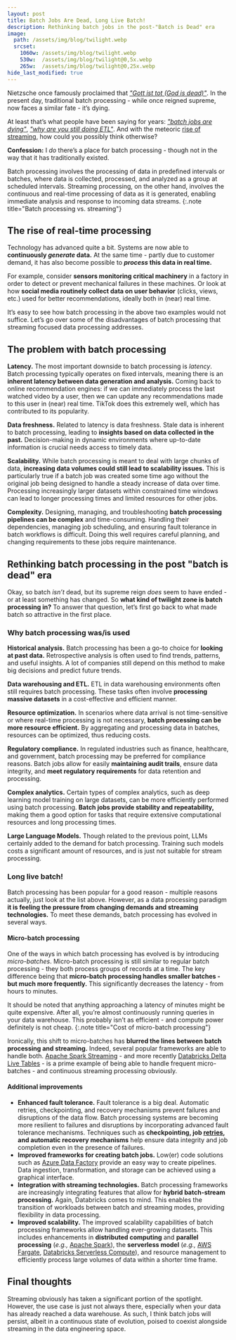 ```yaml
---
layout: post
title: Batch Jobs Are Dead, Long Live Batch!
description: Rethinking batch jobs in the post-"Batch is Dead" era
image: 
  path: /assets/img/blog/twilight.webp
  srcset:
    1060w: /assets/img/blog/twilight.webp
    530w:  /assets/img/blog/twilight@0,5x.webp
    265w:  /assets/img/blog/twilight@0,25x.webp
hide_last_modified: true
---
```


Nietzsche once famously proclaimed that *["Gott ist tot (God is dead)"](https://en.wikipedia.org/wiki/God_is_dead)*. In the present day, traditional batch processing - while once reigned supreme, now faces a similar fate - it’s dying.

At least that’s what people have been saying for years: *["batch jobs are dying"](https://particular.net/blog/death-to-the-batch-job)*, *["why are you still doing ETL"](https://medium.com/@BillScottCoder/why-are-you-still-doing-batch-processing-etl-is-dead-3dac2392a772)*. And with the meteoric [rise of streaming](https://www.datanami.com/2023/07/12/yes-real-time-streaming-data-is-still-growing/), how could you possibly think otherwise?

**Confession:** I *do* there’s a place for batch processing - though not in the way that it has traditionally existed.

Batch processing involves the processing of data in predefined intervals or batches, where data is collected, processed, and analyzed as a group at scheduled intervals. Streaming processing, on the other hand, involves the continuous and real-time processing of data as it is generated, enabling immediate analysis and response to incoming data streams.
{:.note title="Batch processing vs. streaming"}

## The rise of real-time processing

Technology has advanced quite a bit. Systems are now able to **continuously *generate* data.** At the same time - partly due to customer demand, it has also become possible to ***process* this data in real time.** 

For example, consider **sensors monitoring critical machinery** in a factory in order to detect or prevent mechanical failures in these machines. Or look at how **social media routinely collect data on user behavior** (clicks, views, etc.) used for better recommendations, ideally both in (near) real time.

It’s easy to see how batch processing in the above two examples would not suffice. Let’s go over some of the disadvantages of batch processing that streaming focused data processing addresses.

## The problem with batch processing

**Latency.** The most important downside to batch processing is *latency*. Batch processing typically operates on fixed intervals, meaning there is an **inherent latency between data generation and analysis.** Coming back to online recommendation engines: if we can immediately process the last watched video by a user, then we can update any recommendations made to this user in (near) real time. TikTok does this extremely well, which has contributed to its popularity.

**Data freshness.** Related to latency is data freshness. Stale data is inherent to batch processing, leading to **insights based on data collected in the past.** Decision-making in dynamic environments where up-to-date information is crucial needs access to timely data.

**Scalability.** While batch processing is meant to deal with large chunks of data, **increasing data volumes could still lead to scalability issues.** This is particularly true if a batch job was created some time ago without the original job being designed to handle a steady increase of data over time. Processing increasingly larger datasets within constrained time windows can lead to longer processing times and limited resources for other jobs.

**Complexity.** Designing, managing, and troubleshooting **batch processing pipelines can be complex** and time-consuming. Handling their dependencies, managing job scheduling, and ensuring fault tolerance in batch workflows is difficult. Doing this well requires careful planning, and changing requirements to these jobs require maintenance.

## Rethinking batch processing in the post "batch is dead" era

Okay, so batch *isn’t* dead, but its supreme reign *does* seem to have ended - or at least something has changed. So **what kind of twilight zone is batch processing in?** To answer that question, let’s first go back to what made batch so attractive in the first place.

### Why batch processing was/is used

**Historical analysis.** Batch processing has been a go-to choice for **looking at past data.** Retrospective analysis is often used to find trends, patterns, and useful insights. A lot of companies still depend on this method to make big decisions and predict future trends.

**Data warehousing and ETL.** ETL in data warehousing environments often still requires batch processing. These tasks often involve **processing massive datasets** in a cost-effective and efficient manner.

**Resource optimization.** In scenarios where data arrival is not time-sensitive or where real-time processing is not necessary, **batch processing can be more resource efficient.** By aggregating and processing data in batches, resources can be optimized, thus reducing costs.

**Regulatory compliance.** In regulated industries such as finance, healthcare, and government, batch processing may be preferred for compliance reasons. Batch jobs allow for easily **maintaining audit trails**, ensure data integrity, and **meet regulatory requirements** for data retention and processing.

**Complex analytics.** Certain types of complex analytics, such as deep learning model training on large datasets, can be more efficiently performed using batch processing. **Batch jobs provide stability and repeatability,** making them a good option for tasks that require extensive computational resources and long processing times.

**Large Language Models.** Though related to the previous point, LLMs certainly added to the demand for batch processing. Training such models costs a significant amount of resources, and is just not suitable for stream processing.

### Long live batch!

Batch processing has been popular for a good reason - multiple reasons actually, just look at the list above. However, as a data processing paradigm **it is feeling the pressure from changing demands and streaming technologies.** To meet these demands, batch processing has evolved in several ways.

#### Micro-batch processing

One of the ways in which batch processing has evolved is by introducing *micro-batches*. Micro-batch processing is still similar to regular batch processing - they both process groups of records at a time. The key difference being that **micro-batch processing handles smaller batches - but much more frequently.** This significantly decreases the latency - from hours to minutes.

It should be noted that anything approaching a latency of minutes might be quite expensive. After all, you’re almost continuously running queries in your data warehouse. This probably isn’t as efficient - and compute power definitely is not cheap.
{:.note title="Cost of micro-batch processing"}

Ironically, this shift to micro-batches has **blurred the lines between batch processing and streaming.** Indeed, several popular frameworks are able to handle both. [Apache Spark Streaming](https://spark.apache.org/docs/latest/streaming-programming-guide.html) - and more recently [Databricks Delta Live Tables](https://www.databricks.com/product/delta-live-tables) - is a prime example of being able to handle frequent micro-batches - and continuous streaming processing obviously.

#### Additional improvements

- **Enhanced fault tolerance.** Fault tolerance is a big deal. Automatic retries, checkpointing, and recovery mechanisms prevent failures and disruptions of the data flow. Batch processing systems are becoming more resilient to failures and disruptions by incorporating advanced fault tolerance mechanisms. Techniques such as **checkpointing, job [retries](https://learn.microsoft.com/en-us/azure/databricks/workflows/jobs/settings#--configure-a-retry-policy-for-a-task), and automatic recovery mechanisms** help ensure data integrity and job completion even in the presence of failures.
- **Improved frameworks for creating batch jobs.** Low(er) code solutions such as [Azure Data Factory](https://learn.microsoft.com/en-us/azure/data-factory/introduction) provide an easy way to create pipelines. Data ingestion, transformation, and storage can be achieved using a graphical interface.
- **Integration with streaming technologies.** Batch processing frameworks are increasingly integrating features that allow for **hybrid batch-stream processing.** Again, Databricks comes to mind. This enables the transition of workloads between batch and streaming modes, providing flexibility in data processing.
- **Improved scalability.** The improved scalability capabilities of batch processing frameworks allow handling ever-growing datasets. This includes enhancements in **distributed computing** and **parallel processing** (*e.g.,* [Apache Spark](https://spark.apache.org/)), the **serverless model** (*e.g.,* [AWS Fargate](https://aws.amazon.com/fargate/), [Databricks Serverless Compute](https://docs.databricks.com/en/serverless-compute/index.html)), and resource management to efficiently process large volumes of data within a shorter time frame.

## Final thoughts

Streaming obviously has taken a significant portion of the spotlight. However, the use case is just not always there, especially when your data has already reached a data warehouse. As such, I think batch jobs will persist, albeit in a continuous state of evolution, poised to coexist alongside streaming in the data engineering space.
